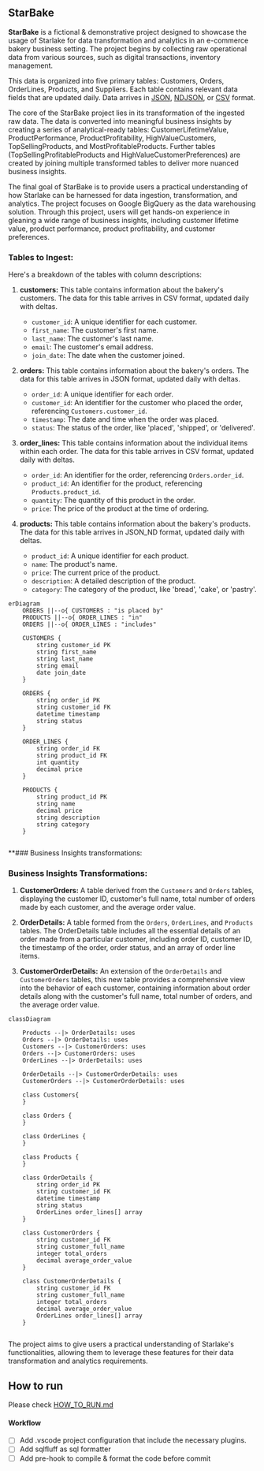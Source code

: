## StarBake

**StarBake** is a fictional & demonstrative project designed to showcase the usage of Starlake for data transformation and analytics in an e-commerce bakery business setting. The project begins by collecting raw operational data from various sources, such as digital transactions, inventory management.

This data is organized into five primary tables: Customers, Orders, OrderLines, Products, and Suppliers. Each table contains relevant data fields that are updated daily. Data arrives in [JSON](https://en.wikipedia.org/wiki/JSON#Syntax), [NDJSON](https://en.wikipedia.org/wiki/JSON_streaming#Newline-delimited_JSON), or [CSV](https://en.wikipedia.org/wiki/Comma-separated_values) format.

The core of the StarBake project lies in its transformation of the ingested raw data. The data is converted into meaningful business insights by creating a series of analytical-ready tables: CustomerLifetimeValue, ProductPerformance, ProductProfitability, HighValueCustomers, TopSellingProducts, and MostProfitableProducts. Further tables (TopSellingProfitableProducts and HighValueCustomerPreferences) are created by joining multiple transformed tables to deliver more nuanced business insights.

The final goal of StarBake is to provide users a practical understanding of how Starlake can be harnessed for data ingestion, transformation, and analytics. The project focuses on Google BigQuery as the data warehousing solution. Through this project, users will get hands-on experience in gleaning a wide range of business insights, including customer lifetime value, product performance, product profitability, and customer preferences.


### Tables to Ingest:

Here's a breakdown of the tables with column descriptions:

1. **customers:** This table contains information about the bakery's customers. The data for this table arrives in CSV format, updated daily with deltas.
    - `customer_id`: A unique identifier for each customer.
    - `first_name`: The customer's first name.
    - `last_name`: The customer's last name.
    - `email`: The customer's email address.
    - `join_date`: The date when the customer joined.

2. **orders:** This table contains information about the bakery's orders. The data for this table arrives in JSON format, updated daily with deltas.
    - `order_id`: A unique identifier for each order.
    - `customer_id`: An identifier for the customer who placed the order, referencing `Customers.customer_id`.
    - `timestamp`: The date and time when the order was placed.
    - `status`: The status of the order, like 'placed', 'shipped', or 'delivered'.

3. **order_lines:** This table contains information about the individual items within each order. The data for this table arrives in CSV format, updated daily with deltas.
    - `order_id`: An identifier for the order, referencing `Orders.order_id`.
    - `product_id`: An identifier for the product, referencing `Products.product_id`.
    - `quantity`: The quantity of this product in the order.
    - `price`: The price of the product at the time of ordering.

4. **products:** This table contains information about the bakery's products. The data for this table arrives in JSON_ND format, updated daily with deltas.
    - `product_id`: A unique identifier for each product.
    - `name`: The product's name.
    - `price`: The current price of the product.
    - `description`: A detailed description of the product.
    - `category`: The category of the product, like 'bread', 'cake', or 'pastry'.

```mermaid
erDiagram
    ORDERS ||--o{ CUSTOMERS : "is placed by"
    PRODUCTS ||--o{ ORDER_LINES : "in"
    ORDERS ||--o{ ORDER_LINES : "includes"

    CUSTOMERS {
        string customer_id PK
        string first_name
        string last_name
        string email
        date join_date
    }

    ORDERS {
        string order_id PK
        string customer_id FK
        datetime timestamp
        string status
    }

    ORDER_LINES {
        string order_id FK
        string product_id FK
        int quantity
        decimal price
    }

    PRODUCTS {
        string product_id PK
        string name
        decimal price
        string description
        string category
    }


```

**### Business Insights transformations:

### Business Insights Transformations:

1. **CustomerOrders:** A table derived from the `Customers` and `Orders` tables, displaying the customer ID, customer's full name, total number of orders made by each customer, and the average order value.

2. **OrderDetails:** A table formed from the `Orders`, `OrderLines`, and `Products` tables. The OrderDetails table includes all the essential details of an order made from a particular customer, including order ID, customer ID, the timestamp of the order, order status, and an array of order line items.

3. **CustomerOrderDetails:** An extension of the `OrderDetails` and `CustomerOrders` tables, this new table provides a comprehensive view into the behavior of each customer, containing information about order details along with the customer's full name, total number of orders, and the average order value.

```mermaid
classDiagram

    Products --|> OrderDetails: uses
    Orders --|> OrderDetails: uses
    Customers --|> CustomerOrders: uses
    Orders --|> CustomerOrders: uses
    OrderLines --|> OrderDetails: uses

    OrderDetails --|> CustomerOrderDetails: uses
    CustomerOrders --|> CustomerOrderDetails: uses

    class Customers{
    }

    class Orders {
    }

    class OrderLines {
    }

    class Products {
    }

    class OrderDetails {
        string order_id PK
        string customer_id FK
        datetime timestamp
        string status
        OrderLines order_lines[] array
    }

    class CustomerOrders {
        string customer_id FK
        string customer_full_name
        integer total_orders
        decimal average_order_value
    }

    class CustomerOrderDetails {
        string customer_id FK
        string customer_full_name
        integer total_orders
        decimal average_order_value
        OrderLines order_lines[] array
    }


```

The project aims to give users a practical understanding of Starlake's functionalities, allowing them to leverage these features for their data transformation and analytics requirements.

## How to run
Please check [HOW_TO_RUN.md](HOW_TO_RUN.md)

#### Workflow
- [ ] Add .vscode project configuration that include the necessary plugins.
- [ ] Add sqlfluff as sql formatter
- [ ] Add pre-hook to compile & format the code before commit
